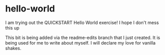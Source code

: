 # hello-world
I am trying out the QUICKSTART Hello World exercise! I hope I don't mess this up

This bit is being added via the readme-edits branch that I just created. It is being used for me to write about myself. I will declare my love for vanilla shakes.
